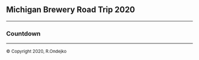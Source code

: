 ## Michigan Brewery Road Trip 2020

---

### Countdown




---
 <footer> <small>&copy; Copyright 2020, R.Ondejko</small> </footer> 
